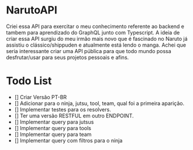 # NarutoAPI

Criei essa API para exercitar o meu conhecimento referente ao backend e tambem para aprendizado do GraphQL junto com Typescript. A ideia de criar essa API surgiu do meu irmão mais novo que é fascinado no Naruto já assistiu o clássico/shippuden e atualmente está lendo o manga. Achei que seria interessante criar uma API pública para que todo mundo possa desfrutar/usar para seus projetos pessoais e afins.

# Todo List

- [] Criar Versão PT-BR
- [] Adicionar para o ninja, jutsu, tool, team, qual foi a primeira aparição.
- [] Implementar testes para os resolvers.
- [] Ter uma versão RESTFUL em outro ENDPOINT.
- [] Implementar query para jutsus
- [] Implementar query para tools
- [] Implementar query para team
- [] Implementar query com filtros para o ninja

